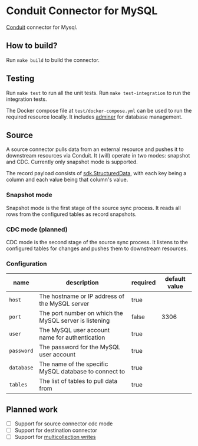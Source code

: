 # Conduit Connector for MySQL

[Conduit](https://conduit.io) connector for Mysql.

## How to build?

Run `make build` to build the connector.

## Testing

Run `make test` to run all the unit tests. Run `make test-integration` to run the integration tests.

The Docker compose file at `test/docker-compose.yml` can be used to run the required resource locally. It includes [adminer](https://www.adminer.org/) for database management.

## Source

A source connector pulls data from an external resource and pushes it to downstream resources via Conduit.
It (will) operate in two modes: snapshot and CDC. Currently only snapshot mode is supported.

The record payload consists of [sdk.StructuredData](https://pkg.go.dev/github.com/conduitio/conduit-connector-sdk@v0.9.1#StructuredData), with each key being a column and each value being that column's value.

### Snapshot mode

Snapshot mode is the first stage of the source sync process. It reads all rows from the configured tables as record snapshots.

### CDC mode (planned)

CDC mode is the second stage of the source sync process. It listens to the configured tables for changes and pushes them to downstream resources.

### Configuration

| name       | description                                            | required | default value |
| ---------- | ------------------------------------------------------ | -------- | ------------- |
| `host`     | The hostname or IP address of the MySQL server         | true     |               |
| `port`     | The port number on which the MySQL server is listening | false    | 3306          |
| `user`     | The MySQL user account name for authentication         | true     |               |
| `password` | The password for the MySQL user account                | true     |               |
| `database` | The name of the specific MySQL database to connect to  | true     |               |
| `tables`   | The list of tables to pull data from                   | true     |               |

## Planned work

- [ ] Support for source connector cdc mode
- [ ] Support for destination connector
- [ ] Support for [multicollection writes](https://meroxa.com/blog/conduit-0.10-comes-with-multiple-collections-support/)
